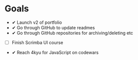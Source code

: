 # Goals
- &#10004; Launch v2 of portfolio
- &#10004; Go through GitHub to update readmes
- &#10004; Go through GitHub repositories for archiving/deleting etc
- [ ] Finish Scrimba UI course
- &#10004; Reach 4kyu for JavaScript on codewars

